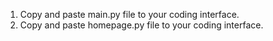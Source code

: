 1. Copy and paste main.py file to your coding interface.
2. Copy and paste homepage.py file to your coding interface.
